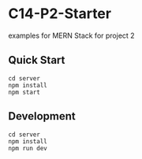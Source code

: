 # C14-P2-Starter
examples for MERN Stack for project 2

## Quick Start
```
cd server
npm install
npm start
```

## Development
```
cd server
npm install
npm run dev
```